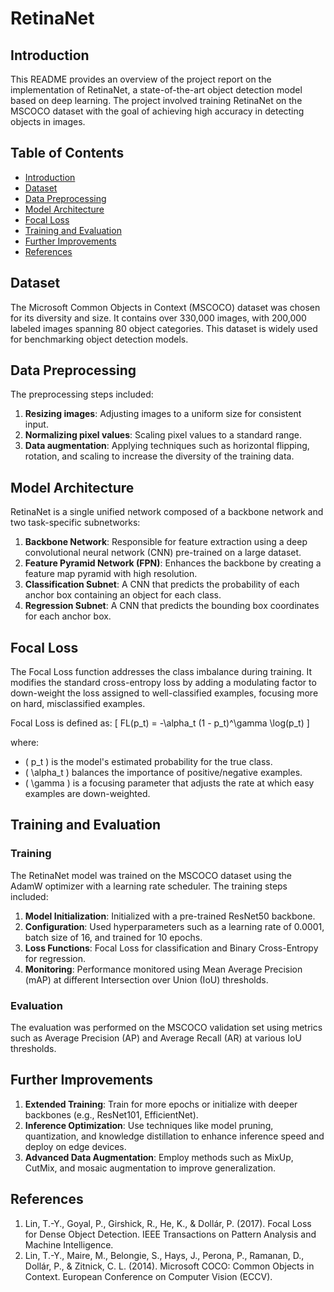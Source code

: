 # RetinaNet

## Introduction
This README provides an overview of the project report on the implementation of RetinaNet, a state-of-the-art object detection model based on deep learning. The project involved training RetinaNet on the MSCOCO dataset with the goal of achieving high accuracy in detecting objects in images.

## Table of Contents
- [Introduction](#introduction)
- [Dataset](#dataset)
- [Data Preprocessing](#data-preprocessing)
- [Model Architecture](#model-architecture)
- [Focal Loss](#focal-loss)
- [Training and Evaluation](#training-and-evaluation)
- [Further Improvements](#further-improvements)
- [References](#references)

## Dataset
The Microsoft Common Objects in Context (MSCOCO) dataset was chosen for its diversity and size. It contains over 330,000 images, with 200,000 labeled images spanning 80 object categories. This dataset is widely used for benchmarking object detection models.

## Data Preprocessing
The preprocessing steps included:
1. **Resizing images**: Adjusting images to a uniform size for consistent input.
2. **Normalizing pixel values**: Scaling pixel values to a standard range.
3. **Data augmentation**: Applying techniques such as horizontal flipping, rotation, and scaling to increase the diversity of the training data.

## Model Architecture
RetinaNet is a single unified network composed of a backbone network and two task-specific subnetworks:
1. **Backbone Network**: Responsible for feature extraction using a deep convolutional neural network (CNN) pre-trained on a large dataset.
2. **Feature Pyramid Network (FPN)**: Enhances the backbone by creating a feature map pyramid with high resolution.
3. **Classification Subnet**: A CNN that predicts the probability of each anchor box containing an object for each class.
4. **Regression Subnet**: A CNN that predicts the bounding box coordinates for each anchor box.

## Focal Loss
The Focal Loss function addresses the class imbalance during training. It modifies the standard cross-entropy loss by adding a modulating factor to down-weight the loss assigned to well-classified examples, focusing more on hard, misclassified examples.

Focal Loss is defined as:
\[ FL(p_t) = -\alpha_t (1 - p_t)^\gamma \log(p_t) \]

where:
- \( p_t \) is the model's estimated probability for the true class.
- \( \alpha_t \) balances the importance of positive/negative examples.
- \( \gamma \) is a focusing parameter that adjusts the rate at which easy examples are down-weighted.

## Training and Evaluation
### Training
The RetinaNet model was trained on the MSCOCO dataset using the AdamW optimizer with a learning rate scheduler. The training steps included:
1. **Model Initialization**: Initialized with a pre-trained ResNet50 backbone.
2. **Configuration**: Used hyperparameters such as a learning rate of 0.0001, batch size of 16, and trained for 10 epochs.
3. **Loss Functions**: Focal Loss for classification and Binary Cross-Entropy for regression.
4. **Monitoring**: Performance monitored using Mean Average Precision (mAP) at different Intersection over Union (IoU) thresholds.

### Evaluation
The evaluation was performed on the MSCOCO validation set using metrics such as Average Precision (AP) and Average Recall (AR) at various IoU thresholds.

## Further Improvements
1. **Extended Training**: Train for more epochs or initialize with deeper backbones (e.g., ResNet101, EfficientNet).
2. **Inference Optimization**: Use techniques like model pruning, quantization, and knowledge distillation to enhance inference speed and deploy on edge devices.
3. **Advanced Data Augmentation**: Employ methods such as MixUp, CutMix, and mosaic augmentation to improve generalization.

## References
1. Lin, T.-Y., Goyal, P., Girshick, R., He, K., & Dollár, P. (2017). Focal Loss for Dense Object Detection. IEEE Transactions on Pattern Analysis and Machine Intelligence.
2. Lin, T.-Y., Maire, M., Belongie, S., Hays, J., Perona, P., Ramanan, D., Dollár, P., & Zitnick, C. L. (2014). Microsoft COCO: Common Objects in Context. European Conference on Computer Vision (ECCV).
